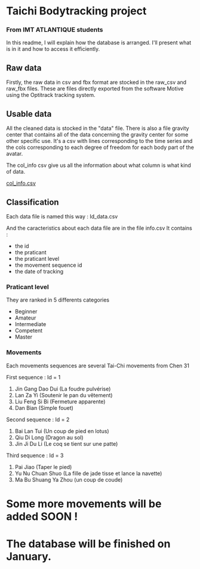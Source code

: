 # Taichi Bodytracking project
### From IMT ATLANTIQUE students 

In this readme, I will explain how the database is arranged.
I'll present what is in it and how to access it efficiently.

## Raw data
Firstly, the raw data in csv and fbx format are stocked in the raw_csv and raw_fbx files.
These are files directly exported from the software Motive using the Optitrack tracking system.

## Usable data
All the cleaned data is stocked in the "data" file.
There is also a file gravity center that contains all of the data concerning the gravity center for some other specific use.
It's a csv with lines corresponding to the time series and the cols corresponding to each degree of freedom for each body part of the avatar.

The col_info csv give us all the information about what column is what kind of data.

[col_info.csv](https://github.com/perroquent/Taichi/files/10158137/col_info.csv)

## Classification 

Each data file is named this way : 
Id_data.csv

And the caracteristics about each data file are in the file info.csv
It contains : 
- the id 
- the praticant 
- the praticant level
- the movement sequence id
- the date of tracking 


### Praticant level 
They are ranked in 5 differents categories 
- Beginner
- Amateur
- Intermediate
- Competent
- Master

### Movements
Each movements sequences are several Tai-Chi movements from Chen 31

First sequence : Id = 1
1. Jin Gang Dao Dui (La foudre pulvérise)
2. Lan Za Yi (Soutenir le pan du vêtement)
3. Liu Feng Si Bi (Fermeture apparente)
4. Dan Bian (Simple fouet)

Second sequence : Id = 2
1. Bai Lan Tui (Un coup de pied en lotus)
2. Qiu Di Long (Dragon au sol)
3. Jin Ji Du Li (Le coq se tient sur une patte)

Third sequence : Id = 3
1. Pai Jiao (Taper le pied)
2. Yu Nu Chuan Shuo (La fille de jade tisse et lance la navette)
3. Ma Bu Shuang Ya Zhou (un coup de coude)

# Some more movements will be added SOON ! 
# The database will be finished on January.

